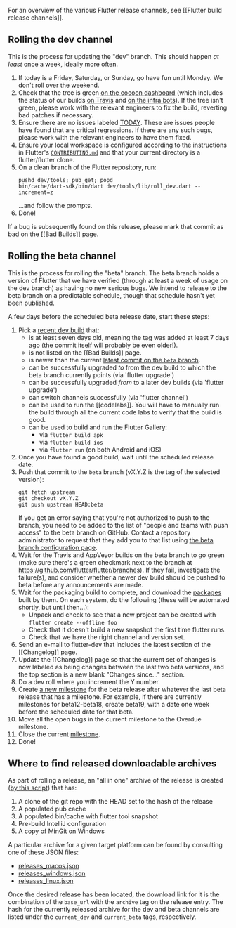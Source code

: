 For an overview of the various Flutter release channels, see [[Flutter build release channels]].

## Rolling the dev channel

This is the process for updating the "dev" branch. This should happen _at least_ once a week, ideally more often.

1. If today is a Friday, Saturday, or Sunday, go have fun until Monday. We don't roll over the weekend.
1. Check that the tree is green [on the cocoon dashboard](https://flutter-dashboard.appspot.com/build.html) (which includes the status of our builds [on Travis](https://travis-ci.org/flutter/flutter/builds) and [on the infra bots](https://build.chromium.org/p/client.flutter/waterfall)). If the tree isn't green, please work with the relevant engineers to fix the build, reverting bad patches if necessary.
1. Ensure there are no issues labeled [TODAY](https://github.com/flutter/flutter/labels/%E2%9A%A0%20TODAY). These are issues people have found that are critical regressions. If there are any such bugs, please work with the relevant engineers to have them fixed.
1. Ensure your local workspace is configured according to the instructions in Flutter's [`CONTRIBUTING.md`](https://github.com/flutter/flutter/blob/master/CONTRIBUTING.md) and that your current directory is a flutter/flutter clone.
1. On a clean branch of the Flutter repository, run:
   ```
   pushd dev/tools; pub get; popd
   bin/cache/dart-sdk/bin/dart dev/tools/lib/roll_dev.dart --increment=z
   ```
   ...and follow the prompts.
1. Done!

If a bug is subsequently found on this release, please mark that commit as bad on the [[Bad Builds]] page.


## Rolling the beta channel

This is the process for rolling the "beta" branch. The beta branch holds a version of Flutter that we have verified (through at least a week of usage on the dev branch) as having no new serious bugs. We intend to release to the beta branch on a predictable schedule, though that schedule hasn't yet been published.

A few days before the scheduled beta release date, start these steps:

1. Pick a [recent dev build](https://github.com/flutter/flutter/tags) that:
    * is at least seven days old, meaning the tag was added at least 7 days ago (the commit itself will probably be even older!).
    * is not listed on the [[Bad Builds]] page.
    * is newer than the current [latest commit on the `beta` branch](https://github.com/flutter/flutter/commits/beta).
    * can be successfully upgraded _to_ from the dev build to which the beta branch currently points (via 'flutter upgrade')
    * can be successfully upgraded _from_ to a later dev builds (via 'flutter upgrade')
    * can switch channels successfully (via 'flutter channel')
    * can be used to run the [[codelabs]]. You will have to manually run the build through all the current code labs to verify that the build is good.
    * can be used to build and run the Flutter Gallery:
        * via `flutter build apk`
        * via `flutter build ios`
        * via `flutter run` (on both Android and iOS)
1. Once you have found a good build, wait until the scheduled release date.
1. Push that commit to the `beta` branch (vX.Y.Z is the tag of the selected version):
   ```
   git fetch upstream
   git checkout vX.Y.Z
   git push upstream HEAD:beta
   ```
   If you get an error saying that you're not authorized to push to the branch, you need to be added to the list of "people and teams with push access" to the beta branch on GitHub. Contact a repository administrator to request that they add you to that list using [the beta branch configuration page](https://github.com/flutter/flutter/settings/branches/beta).
1. Wait for the Travis and AppVeyor builds on the beta branch to go green (make sure there's a green checkmark next to the branch at https://github.com/flutter/flutter/branches).  If they fail, investigate the failure(s), and consider whether a newer dev build should be pushed to beta before any announcements are made.
1. Wait for the packaging build to complete, and download the [packages](https://flutter.io/sdk-archive/) built by them. On each system, do the following (these will be automated shortly, but until then...):
   - Unpack and check to see that a new project can be created with `flutter create --offline foo`
   - Check that it doesn't build a new snapshot the first time flutter runs.
   - Check that we have the right channel and version set.
1. Send an e-mail to flutter-dev that includes the latest section of the [[Changelog]] page.
1. Update the [[Changelog]] page so that the current set of changes is now labeled as being changes between the last two beta versions, and the top section is a new blank "Changes since..." section.
1. Do a dev roll where you increment the Y number.
1. Create [a new milestone](https://github.com/flutter/flutter/milestones/new) for the beta release after whatever the last beta release that has a milestone. For example, if there are currently milestones for beta12-beta18, create beta19, with a date one week before the scheduled date for that beta.
1. Move all the open bugs in the current milestone to the Overdue milestone.
1. Close the current [milestone](https://github.com/flutter/flutter/milestones?direction=asc&sort=due_date&state=open).
1. Done!

## Where to find released downloadable archives

As part of rolling a release, an "all in one" archive of the release is created ([by this script](https://github.com/flutter/flutter/blob/master/dev/bots/prepare_package.dart)) that has:

1. A clone of the git repo with the HEAD set to the hash of the release
1. A populated pub cache
1. A populated bin/cache with flutter tool snapshot
1. Pre-build IntelliJ configuration
1. A copy of MinGit on Windows

A particular archive for a given target platform can be found by consulting one of these JSON files:

* [releases_macos.json](https://storage.googleapis.com/flutter_infra/releases/releases_macos.json)
* [releases_windows.json](https://storage.googleapis.com/flutter_infra/releases/releases_windows.json)
* [releases_linux.json](https://storage.googleapis.com/flutter_infra/releases/releases_linux.json)

Once the desired release has been located, the download link for it is the combination of the `base_url` with the `archive` tag on the release entry. The hash for the currently released archive for the dev and beta channels are listed under the `current_dev` and `current_beta` tags, respectively.